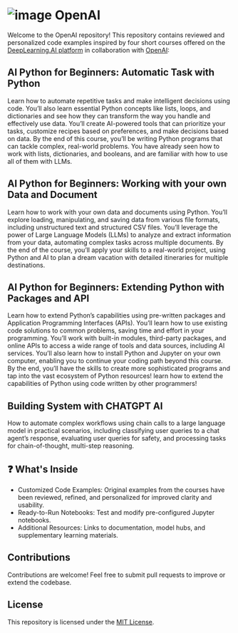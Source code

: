 # ![image](https://github.com/user-attachments/assets/35f315f5-15fb-4236-9f1d-9ee2554b7d56) OpenAI
Welcome to the OpenAI repository! This repository contains reviewed and personalized code examples inspired by four short courses offered on the [DeepLearning.AI platform](https://www.deeplearning.ai/) in collaboration with [OpenAI](https://openai.com/):

## AI Python for Beginners: Automatic Task with Python    
Learn how to automate repetitive tasks and make intelligent decisions using code. You’ll also learn essential Python concepts like lists, loops, and dictionaries and see how they can transform the way you handle and effectively use data. You’ll create AI-powered tools that can prioritize your tasks, customize recipes based on preferences, and make decisions based on data. By the end of this course, you’ll be writing Python programs that can tackle complex, real-world problems.
You have already seen how to work with lists, dictionaries, and booleans, and are familiar with how to use all of them with LLMs. 

## AI Python for Beginners: Working with your own Data and Document
Learn how to work with your own data and documents using Python. You’ll explore loading, manipulating, and saving data from various file formats, including unstructured text and structured CSV files. You’ll leverage the power of Large Language Models (LLMs) to analyze and extract information from your data, automating complex tasks across multiple documents. By the end of the course, you’ll apply your skills to a real-world project, using Python and AI to plan a dream vacation with detailed itineraries for multiple destinations.

## AI Python for Beginners: Extending Python with Packages and API
Learn how to extend Python’s capabilities using pre-written packages and Application Programming Interfaces (APIs). You’ll learn how to use existing code solutions to common problems, saving time and effort in your programming. You’ll work with built-in modules, third-party packages, and online APIs to access a wide range of tools and data sources, including AI services. You’ll also learn how to install Python and Jupyter on your own computer, enabling you to continue your coding path beyond this course. By the end, you’ll have the skills to create more sophisticated programs and tap into the vast ecosystem of Python resources!
learn how to extend the capabilities of Python using code written by other programmers!

## Building System with CHATGPT AI 
How to automate complex workflows using chain calls to a large language model in practical scenarios, including classifying user queries to a chat agent’s response, evaluating user queries for safety, and processing tasks for chain-of-thought, multi-step reasoning. 

## ❓ What's Inside
  - Customized Code Examples: Original examples from the courses have been reviewed, refined, and personalized for improved clarity and usability.
  - Ready-to-Run Notebooks: Test and modify pre-configured Jupyter notebooks.
  - Additional Resources: Links to documentation, model hubs, and supplementary learning materials.

## Contributions  
Contributions are welcome! Feel free to submit pull requests to improve or extend the codebase.

## License  
This repository is licensed under the [MIT License](https://opensource.org/license/MIT).

